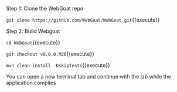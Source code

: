 
Step 1: Clone the WebGoat repo

`git clone https://github.com/WebGoat/WebGoat.git`{{execute}}

Step 2: Build Webgoat

`cd WebGoat`{{execute}}

`git checkout v8.0.0.M26`{{execute}}

`mvn clean install -DskipTests`{{execute}}

You can open a new terminal tab and continue with the lab while the application compiles
